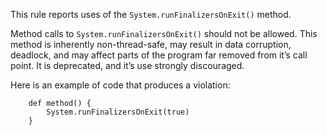 This rule reports uses of the `System.runFinalizersOnExit()` method.

Method calls to `System.runFinalizersOnExit()` should not be allowed.
This method is inherently non-thread-safe, may result in data
corruption, deadlock, and may affect parts of the program far removed
from it’s call point. It is deprecated, and it’s use strongly
discouraged.

Here is an example of code that produces a violation:

        def method() {
            System.runFinalizersOnExit(true)
        }
